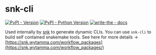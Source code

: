 # snk-cli
[![PyPI - Version](https://img.shields.io/pypi/v/snk-cli.svg)](https://pypi.org/project/snk-cli)
[![PyPI - Python Version](https://img.shields.io/pypi/pyversions/snk-cli.svg)](https://pypi.org/project/snk-cli)
[![write-the - docs](https://badgen.net/badge/write-the/docs/blue?icon=https://raw.githubusercontent.com/Wytamma/write-the/master/images/write-the-icon.svg)](https://write-the.wytamma.com/)

Used internally by [snk](https://snk.wytamma.com/) to generate dynamic CLIs. You can use `snk-cli` to build self contained snakemake tools. See here for more details -> [https://snk.wytamma.com/workflow_packages](https://snk.wytamma.com/workflow_packages/)
